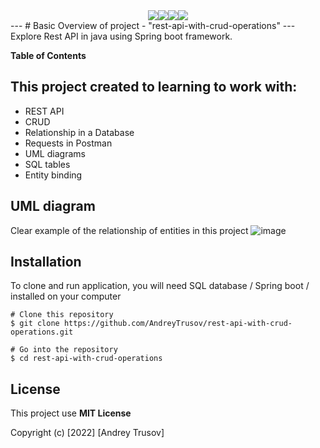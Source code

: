 <center><img src="https://img.shields.io/github/commit-activity/m/AndreyTrusov/rest-api-with-crud-operations?style=for-the-badge"><img src="https://img.shields.io/github/directory-file-count/AndreyTrusov/rest-api-with-crud-operations?style=for-the-badge"><img src="https://img.shields.io/github/languages/count/AndreyTrusov/rest-api-with-crud-operations?style=for-the-badge"><img src="https://img.shields.io/github/languages/count/AndreyTrusov/rest-api-with-crud-operations?style=for-the-badge"></center>
---
# Basic Overview of project - "rest-api-with-crud-operations"
---
Explore Rest API in java using Spring boot framework.

**Table of Contents**

## This project created to learning to work with: 
  - REST API   
  - CRUD
  - Relationship in a Database 
  - Requests in Postman 
  - UML diagrams 
  - SQL tables 
  - Entity binding

## UML diagram
Clear example of the relationship of entities in this project
![image](https://user-images.githubusercontent.com/67972109/181904077-2b7f7bcc-40d1-42d8-bfe3-d1ca393ea461.png)

## Installation

To clone and run application, you will need SQL database / Spring boot /  installed on your computer
```
# Clone this repository
$ git clone https://github.com/AndreyTrusov/rest-api-with-crud-operations.git

# Go into the repository
$ cd rest-api-with-crud-operations
```

## License
This project use **MIT License**

Copyright (c) [2022] [Andrey Trusov]


 

